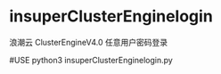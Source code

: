 # insuperClusterEnginelogin
浪潮云 ClusterEngineV4.0 任意用户密码登录

#USE
python3 insuperClusterEnginelogin.py
